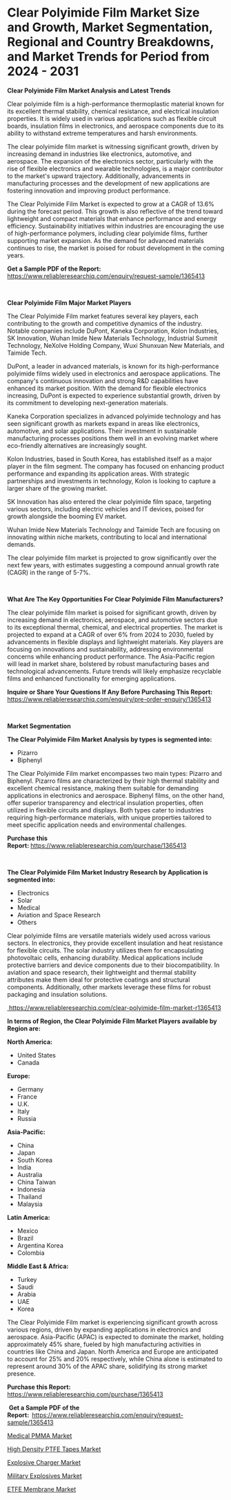 <p><h1>Clear Polyimide Film Market Size and Growth, Market Segmentation, Regional and Country Breakdowns, and Market Trends for Period from 2024 -  2031</h1></p><p><strong>Clear Polyimide Film Market Analysis and Latest Trends</strong></p>
<p><p>Clear polyimide film is a high-performance thermoplastic material known for its excellent thermal stability, chemical resistance, and electrical insulation properties. It is widely used in various applications such as flexible circuit boards, insulation films in electronics, and aerospace components due to its ability to withstand extreme temperatures and harsh environments.</p><p>The clear polyimide film market is witnessing significant growth, driven by increasing demand in industries like electronics, automotive, and aerospace. The expansion of the electronics sector, particularly with the rise of flexible electronics and wearable technologies, is a major contributor to the market's upward trajectory. Additionally, advancements in manufacturing processes and the development of new applications are fostering innovation and improving product performance.</p><p>The Clear Polyimide Film Market is expected to grow at a CAGR of 13.6% during the forecast period. This growth is also reflective of the trend toward lightweight and compact materials that enhance performance and energy efficiency. Sustainability initiatives within industries are encouraging the use of high-performance polymers, including clear polyimide films, further supporting market expansion. As the demand for advanced materials continues to rise, the market is poised for robust development in the coming years.</p></p>
<p><strong>Get a Sample PDF of the Report:&nbsp;</strong> <a href="https://www.reliableresearchiq.com/enquiry/request-sample/1365413?utm_campaign=1260&utm_medium=2&utm_source=Github&utm_content=ia&utm_term=02102024&utm_id=clear-polyimide-film">https://www.reliableresearchiq.com/enquiry/request-sample/1365413</a></p>
<p>&nbsp;</p>
<p><strong>Clear Polyimide Film Major Market Players</strong></p>
<p><p>The Clear Polyimide Film market features several key players, each contributing to the growth and competitive dynamics of the industry. Notable companies include DuPont, Kaneka Corporation, Kolon Industries, SK Innovation, Wuhan Imide New Materials Technology, Industrial Summit Technology, NeXolve Holding Company, Wuxi Shunxuan New Materials, and Taimide Tech.</p><p>DuPont, a leader in advanced materials, is known for its high-performance polyimide films widely used in electronics and aerospace applications. The company's continuous innovation and strong R&D capabilities have enhanced its market position. With the demand for flexible electronics increasing, DuPont is expected to experience substantial growth, driven by its commitment to developing next-generation materials.</p><p>Kaneka Corporation specializes in advanced polyimide technology and has seen significant growth as markets expand in areas like electronics, automotive, and solar applications. Their investment in sustainable manufacturing processes positions them well in an evolving market where eco-friendly alternatives are increasingly sought.</p><p>Kolon Industries, based in South Korea, has established itself as a major player in the film segment. The company has focused on enhancing product performance and expanding its application areas. With strategic partnerships and investments in technology, Kolon is looking to capture a larger share of the growing market.</p><p>SK Innovation has also entered the clear polyimide film space, targeting various sectors, including electric vehicles and IT devices, poised for growth alongside the booming EV market.</p><p>Wuhan Imide New Materials Technology and Taimide Tech are focusing on innovating within niche markets, contributing to local and international demands.</p><p>The clear polyimide film market is projected to grow significantly over the next few years, with estimates suggesting a compound annual growth rate (CAGR) in the range of 5-7%.</p></p>
<p>&nbsp;</p>
<p><strong>What Are The Key Opportunities For Clear Polyimide Film Manufacturers?</strong></p>
<p><p>The clear polyimide film market is poised for significant growth, driven by increasing demand in electronics, aerospace, and automotive sectors due to its exceptional thermal, chemical, and electrical properties. The market is projected to expand at a CAGR of over 6% from 2024 to 2030, fueled by advancements in flexible displays and lightweight materials. Key players are focusing on innovations and sustainability, addressing environmental concerns while enhancing product performance. The Asia-Pacific region will lead in market share, bolstered by robust manufacturing bases and technological advancements. Future trends will likely emphasize recyclable films and enhanced functionality for emerging applications.</p></p>
<p><strong>Inquire or Share Your Questions If Any Before Purchasing This Report:</strong> <a href="https://www.reliableresearchiq.com/enquiry/pre-order-enquiry/1365413?utm_campaign=1260&utm_medium=2&utm_source=Github&utm_content=ia&utm_term=02102024&utm_id=clear-polyimide-film">https://www.reliableresearchiq.com/enquiry/pre-order-enquiry/1365413</a></p>
<p>&nbsp;</p>
<p><strong>Market Segmentation</strong></p>
<p><strong>The Clear Polyimide Film Market Analysis by types is segmented into:</strong></p>
<p><ul><li>Pizarro</li><li>Biphenyl</li></ul></p>
<p><p>The Clear Polyimide Film market encompasses two main types: Pizarro and Biphenyl. Pizarro films are characterized by their high thermal stability and excellent chemical resistance, making them suitable for demanding applications in electronics and aerospace. Biphenyl films, on the other hand, offer superior transparency and electrical insulation properties, often utilized in flexible circuits and displays. Both types cater to industries requiring high-performance materials, with unique properties tailored to meet specific application needs and environmental challenges.</p></p>
<p><strong>Purchase this Report:&nbsp;</strong><a href="https://www.reliableresearchiq.com/purchase/1365413?utm_campaign=1260&utm_medium=2&utm_source=Github&utm_content=ia&utm_term=02102024&utm_id=clear-polyimide-film">https://www.reliableresearchiq.com/purchase/1365413</a></p>
<p>&nbsp;</p>
<p><strong>The Clear Polyimide Film Market Industry Research by Application is segmented into:</strong></p>
<p><ul><li>Electronics</li><li>Solar</li><li>Medical</li><li>Aviation and Space Research</li><li>Others</li></ul></p>
<p><p>Clear polyimide films are versatile materials widely used across various sectors. In electronics, they provide excellent insulation and heat resistance for flexible circuits. The solar industry utilizes them for encapsulating photovoltaic cells, enhancing durability. Medical applications include protective barriers and device components due to their biocompatibility. In aviation and space research, their lightweight and thermal stability attributes make them ideal for protective coatings and structural components. Additionally, other markets leverage these films for robust packaging and insulation solutions.</p></p>
<p><a href="https://www.reliableresearchiq.com/clear-polyimide-film-market-r1365413?utm_campaign=1260&utm_medium=2&utm_source=Github&utm_content=ia&utm_term=02102024&utm_id=clear-polyimide-film">&nbsp;https://www.reliableresearchiq.com/clear-polyimide-film-market-r1365413</a></p>
<p><strong>In terms of Region, the Clear Polyimide Film Market Players available by Region are:</strong></p>
<p>
    <p> <strong> North America: </strong>
        <ul>
            <li>United States</li>
            <li>Canada</li>
        </ul>
        </p> 
    <p> <strong> Europe: </strong>
        <ul>
            <li>Germany</li>
            <li>France</li>
            <li>U.K.</li>
            <li>Italy</li>
            <li>Russia</li>
        </ul>
        </p> 
    <p> <strong> Asia-Pacific: </strong>
        <ul>
            <li>China</li>
            <li>Japan</li>
            <li>South Korea</li>
            <li>India</li>
            <li>Australia</li>
            <li>China Taiwan</li>
            <li>Indonesia</li>
            <li>Thailand</li>
            <li>Malaysia</li>
        </ul>
        </p> 
    <p> <strong> Latin America: </strong>
        <ul>
            <li>Mexico</li>
            <li>Brazil</li>
            <li>Argentina Korea</li>
            <li>Colombia</li>
        </ul>
        </p> 
    <p> <strong> Middle East & Africa: </strong>
        <ul>
            <li>Turkey</li>
            <li>Saudi</li>
            <li>Arabia</li>
            <li>UAE</li>
            <li>Korea</li>
        </ul>
    </p>
    </p>
<p><p>The Clear Polyimide Film market is experiencing significant growth across various regions, driven by expanding applications in electronics and aerospace. Asia-Pacific (APAC) is expected to dominate the market, holding approximately 45% share, fueled by high manufacturing activities in countries like China and Japan. North America and Europe are anticipated to account for 25% and 20% respectively, while China alone is estimated to represent around 30% of the APAC share, solidifying its strong market presence.</p></p>
<p><strong>Purchase this Report: </strong><a href="https://www.reliableresearchiq.com/purchase/1365413?utm_campaign=1260&utm_medium=2&utm_source=Github&utm_content=ia&utm_term=02102024&utm_id=clear-polyimide-film">https://www.reliableresearchiq.com/purchase/1365413</a></p>
<p>&nbsp;<strong>Get a Sample PDF of the Report:&nbsp;&nbsp;</strong><a href="https://www.reliableresearchiq.com/enquiry/request-sample/1365413?utm_campaign=1260&utm_medium=2&utm_source=Github&utm_content=ia&utm_term=02102024&utm_id=clear-polyimide-film">https://www.reliableresearchiq.com/enquiry/request-sample/1365413</a></p>
<p><strong></strong></p>
<p><p><a href="https://www.linkedin.com/pulse/global-medical-pmma-market-share-growth-opportunities-t8e8e?utm_campaign=1260&utm_medium=2&utm_source=Github&utm_content=ia&utm_term=02102024&utm_id=clear-polyimide-film">Medical PMMA Market</a></p><p><a href="https://issuu.com/reportprime-2/docs/high-density-ptfe-tapes-market-size_99a024d4e7f4a0?utm_campaign=1260&utm_medium=2&utm_source=Github&utm_content=ia&utm_term=02102024&utm_id=clear-polyimide-film">High Density PTFE Tapes Market</a></p><p><a href="https://github.com/AdeaKodra585/Market-Research-Report-List-1/blob/main/explosive-charger-market.md?utm_campaign=1260&utm_medium=2&utm_source=Github&utm_content=ia&utm_term=02102024&utm_id=clear-polyimide-film">Explosive Charger Market</a></p><p><a href="https://github.com/ArmelaOsmani586/Market-Research-Report-List-1/blob/main/military-explosives-market.md?utm_campaign=1260&utm_medium=2&utm_source=Github&utm_content=ia&utm_term=02102024&utm_id=clear-polyimide-film">Military Explosives Market</a></p><p><a href="https://www.linkedin.com/pulse/emerging-trends-etfe-membrane-market-global-outlook-future-fegse?trackingId=7yUpDx5vQ4Chwk3Dkmd6AQ%3D%3D&utm_campaign=1260&utm_medium=2&utm_source=Github&utm_content=ia&utm_term=02102024&utm_id=clear-polyimide-film">ETFE Membrane Market</a></p></p>